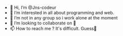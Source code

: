 - 👋 Hi, I’m @Jns-codeur
- 👀 I’m interested in all about programming and web.
- 🌱 I’m not in any group so i work alone at the moment  
- 💞️ I’m looking to collaborate on 🤭
- 📫 How to reach me ? It's difficult. Guess🤨

<!---
J-codeur/J-codeur is a ✨ special ✨ repository because its `README.md` (this file) appears on your GitHub profile.
You can click the Preview link to take a look at your changes.
--->
